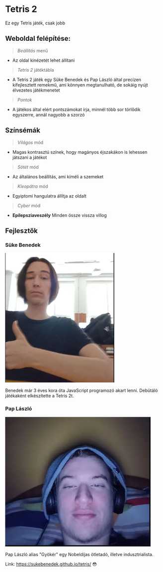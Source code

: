 # Tetris 2
Ez egy Tetris játék, csak jobb
## Weboldal felépítése:
>*Beállítás* menű
 - Az oldal kinézetét lehet állítani

>*Tetris 2* játéktábla
 - A Tetris 2 játék egy Süke Benedek és Pap László által precízen kifejlesztett remekmű, ami könnyen megtanulható, de sokáig nyújt élvezetes játékmenetet

>*Pontok*
 - A játékos által elért pontszámokat írja, minnél több sor törlődik egyszerre, annál nagyobb a szorzó


## Színsémák
>*Világos* mód
 - Magas kontrasztú színek, hogy magányos éjszakákon is lehessen játszani a játékot

>*Sötét* mód
 - Az általános beállítás, ami kíméli a szemeket

>*Kleopátra* mód
 - Egyiptomi hangulatra állítja az oldalt

>*Cyber* mód
 - **Epilepsziaveszély** Minden össze vissza villog

## Fejlesztők
### Süke Benedek
![Süke Benedek](imidzs/beniDev.png)

Benedek már 3 éves kora óta JavaScript programozó akart lenni. Debütáló játékaként elkészítette a Tetris 2t.
### Pap László
![Pap László](imidzs/laciDev.png)

Pap László alias "Gyökér" egy Nobeldíjas ötletadó, illetve indusztrialista.

Link: https://sukebenedek.github.io/tetris/
😳
